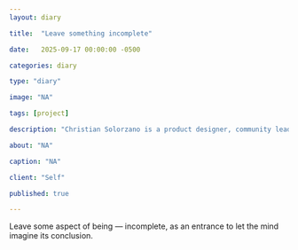 ```yaml
---
layout: diary

title:  "Leave something incomplete"

date:   2025-09-17 00:00:00 -0500

categories: diary

type: "diary"

image: "NA"

tags: [project]

description: "Christian Solorzano is a product designer, community leader, educator, and podcast host."

about: "NA"

caption: "NA"

client: "Self"

published: true

---
```


Leave some aspect of being — incomplete, as an entrance to let the mind imagine its conclusion.


